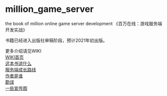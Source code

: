 # million_game_server
the book of million online game server development 
《百万在线：游戏服务端开发实战》

书籍已经进入出版社审稿阶段，预计2021年初出版。  


更多介绍请见WIKI  
[WIKI首页](https://github.com/luopeiyu/million_game_server/wiki)  
[这本书讲什么](https://github.com/luopeiyu/million_game_server/wiki/%E8%BF%99%E6%9C%AC%E4%B9%A6%E8%AE%B2%E4%BB%80%E4%B9%88)  
[服务端成长路线](https://github.com/luopeiyu/million_game_server/wiki/%E6%9C%8D%E5%8A%A1%E7%AB%AF%E6%88%90%E9%95%BF%E8%B7%AF%E7%BA%BF)  
[作者是谁](https://github.com/luopeiyu/million_game_server/wiki/%E4%BD%9C%E8%80%85%E6%98%AF%E8%B0%81)   
[勘误](https://github.com/luopeiyu/million_game_server/wiki/%E5%8B%98%E8%AF%AF)  
[一些宣传图](https://github.com/luopeiyu/million_game_server/wiki/%E4%B8%80%E4%BA%9B%E5%AE%A3%E4%BC%A0%E5%9B%BE)  

